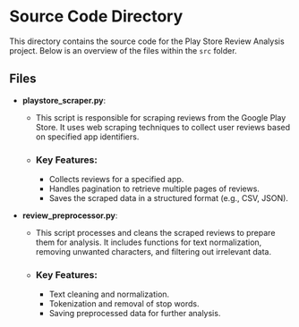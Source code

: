 # Source Code Directory

This directory contains the source code for the Play Store Review Analysis project. Below is an overview of the files within the `src` folder.

## Files

- **playstore_scraper.py**: 
  - This script is responsible for scraping reviews from the Google Play Store. It uses web scraping techniques to collect user reviews based on specified app identifiers.
  - ### Key Features:
    - Collects reviews for a specified app.
    - Handles pagination to retrieve multiple pages of reviews.
    - Saves the scraped data in a structured format (e.g., CSV, JSON).

- **review_preprocessor.py**: 
  - This script processes and cleans the scraped reviews to prepare them for analysis. It includes functions for text normalization, removing unwanted characters, and filtering out irrelevant data.
  - ### Key Features:
    - Text cleaning and normalization.
    - Tokenization and removal of stop words.
    - Saving preprocessed data for further analysis.